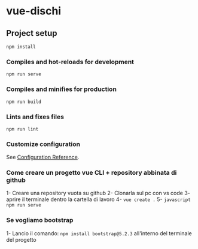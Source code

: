 # vue-dischi

## Project setup
```
npm install
```

### Compiles and hot-reloads for development
```
npm run serve
```

### Compiles and minifies for production
```
npm run build
```

### Lints and fixes files
```
npm run lint
```

### Customize configuration
See [Configuration Reference](https://cli.vuejs.org/config/).

### Come creare un progetto vue CLI + repository abbinata di github

1- Creare una repository vuota su github
2- Clonarla sul pc con vs code
3- aprire il terminale dentro la cartella di lavoro
4- ``` vue create . ```
5- ``` javascript
    npm run serve
    ```

### Se vogliamo bootstrap

1- Lancio il comando: ``` npm install bootstrap@5.2.3 ``` all'interno del terminale del progetto